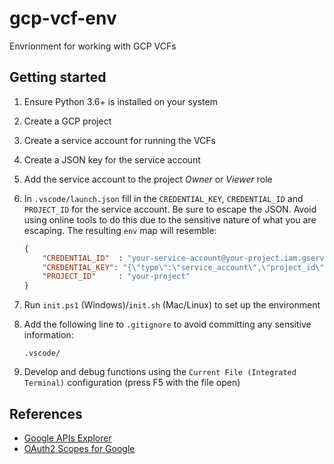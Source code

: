 # gcp-vcf-env

Envrionment for working with GCP VCFs

## Getting started

1. Ensure Python 3.6+ is installed on your system

1. Create a GCP project

1. Create a service account for running the VCFs

1. Create a JSON key for the service account

1. Add the service account to the project _Owner_ or _Viewer_ role

1. In `.vscode/launch.json` fill in the `CREDENTIAL_KEY`, `CREDENTIAL_ID` and `PROJECT_ID` for the service account. Be sure to escape the JSON. Avoid using online tools to do this due to the sensitive nature of what you are escaping. The resulting `env` map will resemble:
    ```json
    {
        "CREDENTIAL_ID"  : "your-service-account@your-project.iam.gserviceaccount.com",
        "CREDENTIAL_KEY": "{\"type\":\"service_account\",\"project_id\":\"your-project\",\"private_key_id\":\"...}",
        "PROJECT_ID"     : "your-project"
    }
    ```

1. Run `init.ps1` (Windows)/`init.sh` (Mac/Linux) to set up the environment

1. Add the following line to `.gitignore` to avoid committing any sensitive information:

    ```
    .vscode/
    ```

1. Develop and debug functions using the `Current File (Integrated Terminal)` configuration (press F5 with the file open)

## References

- [Google APIs Explorer](https://developers.google.com/apis-explorer)
- [OAuth2 Scopes for Google](https://developers.google.com/identity/protocols/googlescopes)
